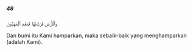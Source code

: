 ##### 48

<span class="ayah">وَٱلْأَرْضَ فَرَشْنَٰهَا فَنِعْمَ ٱلْمَٰهِدُونَ</span>

<span class="ayah_translation">Dan bumi itu Kami hamparkan, maka sebaik-baik yang menghamparkan (adalah Kami).</span>
